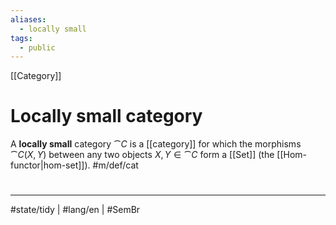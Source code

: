 ```yaml
---
aliases:
  - locally small
tags:
  - public
---
```

[[Category]]
# Locally small category

A **locally small** category $\cat C$ is a [[category]] for which the morphisms $\cat C(X,Y)$ between any two objects $X,Y \in \cat C$ form a [[Set]] (the [[Hom-functor|hom-set]]). #m/def/cat


#
---
#state/tidy | #lang/en | #SemBr


